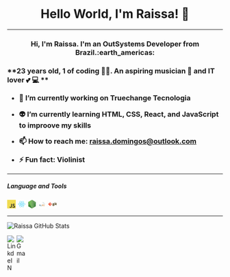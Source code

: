 
 <h1 align="center"> Hello World, I'm Raissa! 👋 </h1>

<!--
**Rayssawoods/rayssawoods** is a ✨ _special_ ✨ repository because its `README.md` (this file) appears on your GitHub profile.-->

---
<h3 align="center"> Hi, I'm Raissa. I'm an OutSystems Developer from Brazil.:earth_americas: <h3> 

**23 years old, 1 of coding 👶🏻. An aspiring musician :violin: and IT lover :two_hearts:  :computer: ** 


- 🔭 I’m currently working on Truechange Tecnologia

- 👽 I’m currently learning **HTML, CSS, React**, and  **JavaScript** to improove my skills

- 📫 How to reach me: raissa.domingos@outlook.com

- ⚡ Fun fact: Violinist 


---
##### Language and Tools #####

<code><img height="20" src="https://raw.githubusercontent.com/github/explore/80688e429a7d4ef2fca1e82350fe8e3517d3494d/topics/javascript/javascript.png"></code>
<code><img height="20" src="https://raw.githubusercontent.com/github/explore/80688e429a7d4ef2fca1e82350fe8e3517d3494d/topics/react/react.png"></code>
<code><img height="20" src="https://raw.githubusercontent.com/github/explore/80688e429a7d4ef2fca1e82350fe8e3517d3494d/topics/nodejs/nodejs.png"></code>
<code><img height="20" src="https://raw.githubusercontent.com/github/explore/80688e429a7d4ef2fca1e82350fe8e3517d3494d/topics/mysql/mysql.png"></code>
<code><img height="20" src="https://raw.githubusercontent.com/github/explore/80688e429a7d4ef2fca1e82350fe8e3517d3494d/topics/git/git.png"></code>


---

 ![Raissa GitHub Stats](https://github-readme-stats.vercel.app/api?username=rayssawoods&show_icons=true)
 
 <a target="_blank" href="https://www.linkedin.com/in/raissa-arantes-a49264118/">
  <img align="left" alt="LinkdeIN" width="22px" src="https://cdn.jsdelivr.net/npm/simple-icons@v3/icons/linkedin.svg" />
</a>
<a target="_blank" href="mailto:rayssa.hcl@gmail.com">
  <img align="left" alt="Gmail" width="22px" src="https://cdn.jsdelivr.net/npm/simple-icons@v3/icons/gmail.svg" />
</a>
